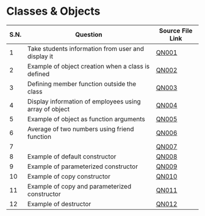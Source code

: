 # Classes & Objects

| S.N. | Question                                               | Source File Link   |
| ---- | ------------------------------------------------------ | ------------------ |
| 1    | Take students information from user and display it     | [QN001](QN001.cpp) |
| 2    | Example of object creation when a class is defined     | [QN002](QN002.cpp) |
| 3    | Defining member function outside the class             | [QN003](QN003.cpp) |
| 4    | Display information of employees using array of object | [QN004](QN004.cpp) |
| 5    | Example of object as function arguments                | [QN005](QN005.cpp) |
| 6    | Average of two numbers using friend function           | [QN006](QN006.cpp) |
| 7    |                                                        | [QN007](QN007.cpp) |
| 8    | Example of default constructor                         | [QN008](QN008.cpp) |
| 9    | Example of parameterized constructor                   | [QN009](QN009.cpp) |
| 10   | Example of copy constructor                            | [QN010](QN010.cpp) |
| 11   | Example of copy and parameterized constructor          | [QN011](QN011.cpp) |
| 12   | Example of destructor                                  | [QN012](QN012.cpp) |